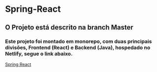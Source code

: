 # Spring-React

## O Projeto está descrito na branch Master

### Este projeto foi montado em monorepo, com duas principais divisões, Frontend (React) e Backend (Java), hospedado no Netlify, segue o link abaixo.

[Spring React](https://alexandre-spring-react.netlify.app/)
